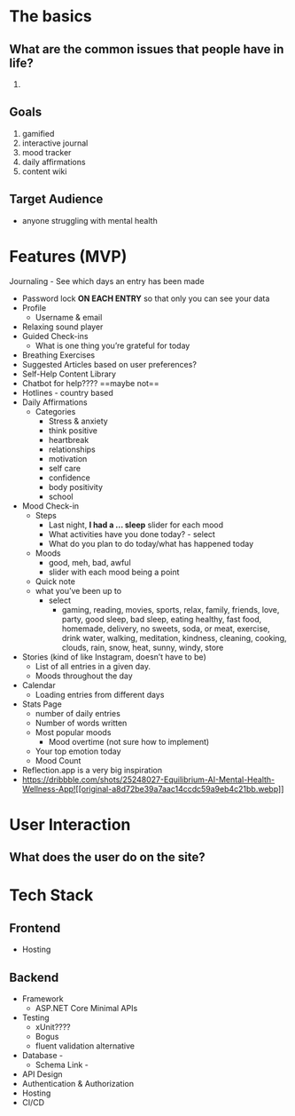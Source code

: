 
# The basics
## What are the common issues that people have in life?
1. 
## Goals
1. gamified 
2. interactive journal
3. mood tracker
4. daily affirmations
5. content wiki
## Target Audience
- anyone struggling with mental health
# Features (MVP)

Journaling
	- See which days an entry has been made
- Password lock **ON EACH ENTRY**  so that only you can see your data
- Profile
	- Username & email
- Relaxing sound player
- Guided Check-ins
	- What is one thing you’re grateful for today
- Breathing Exercises
- Suggested Articles based on user preferences?
- Self-Help Content Library
- Chatbot for help???? ==maybe not==
- Hotlines - country based
- Daily Affirmations
	- Categories
		- Stress & anxiety
		- think positive
		- heartbreak
		- relationships
		- motivation
		- self care
		- confidence
		- body positivity
		- school
- Mood Check-in
	- Steps
		- Last night, **I had a … sleep** slider for each mood
		- What activities have  you done today? - select
		- What do you plan to do today/what has happened today
	- Moods
	    - good, meh, bad, awful
	    - slider with each mood being a point
	- Quick note
	- what you’ve been up to
	    - select
	        - gaming, reading, movies, sports, relax, family, friends, love, party, good sleep, bad sleep, eating healthy, fast food, homemade, delivery, no sweets, soda, or meat, exercise, drink water, walking, meditation, kindness, cleaning, cooking, clouds, rain, snow, heat, sunny, windy, store
- Stories (kind of like Instagram, doesn’t have to be)
	- List of all entries in a given day. 
	- Moods throughout the day
- Calendar
	- Loading entries from different days
- Stats Page
	- number of daily entries
	- Number of words written
	- Most popular moods
		- Mood overtime (not sure how to implement)
	- Your top emotion today
	- Mood Count
- Reflection.app is a very big inspiration
- https://dribbble.com/shots/25248027-Equilibrium-AI-Mental-Health-Wellness-App![[original-a8d72be39a7aac14ccdc59a9eb4c21bb.webp]]


# User Interaction
## What does the user do on the site?


# Tech Stack
## Frontend
- Hosting
## Backend
- Framework
	- ASP.NET Core Minimal APIs
- Testing
	- xUnit????
	- Bogus
	- fluent validation alternative
- Database - 
	- Schema Link - 
- API Design
- Authentication & Authorization
- Hosting
- CI/CD